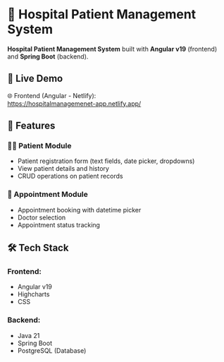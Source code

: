 # 🏥 Hospital Patient Management System

**Hospital Patient Management System** built with **Angular v19** (frontend) and **Spring Boot** (backend). 

## 🚀 Live Demo
🌐 Frontend (Angular - Netlify):  
 https://hospitalmanagemenet-app.netlify.app/
## 🧩 Features

### 👨‍⚕️ Patient Module
- Patient registration form (text fields, date picker, dropdowns)
- View patient details and history
- CRUD operations on patient records
  
### 📅 Appointment Module
- Appointment booking with datetime picker
- Doctor selection
- Appointment status tracking

## 🛠️ Tech Stack

### Frontend:
- Angular v19
- Highcharts
- CSS

### Backend:
- Java 21
- Spring Boot 
- PostgreSQL (Database)


